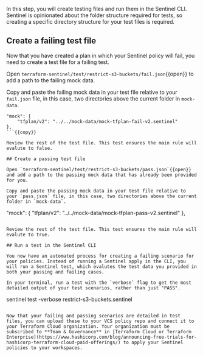 In this step, you will create testing files and run them in the Sentinel CLI. Sentinel is opinionated about the folder structure required for tests, so creating a specific directory structure for your test files is required. 


## Create a failing test file

Now that you have created a plan in which your Sentinel policy will fail, you need to create a test file for a failing test.

Open `terraform-sentinel/test/restrict-s3-buckets/fail.json`{{open}} to add a path to the failing mock data.

Copy and paste the failing mock data in your test file relative to your `fail.json` file, in this case, two directories above the current folder in `mock-data`.

```
"mock": {
    "tfplan/v2": "../../mock-data/mock-tfplan-fail-v2.sentinel"
},
```{{copy}}

Review the rest of the test file. This test ensures the main rule will evalute to false.

## Create a passing test file

Open `terraform-sentinel/test/restrict-s3-buckets/pass.json`{{open}} and add a path to the passing mock data that has already been provided for you.

Copy and paste the passing mock data in your test file relative to your `pass.json` file, in this case, two directories above the current folder in `mock-data`.

```
"mock": {
    "tfplan/v2": "../../mock-data/mock-tfplan-pass-v2.sentinel"
},
```{{copy}}

Review the rest of the test file. This test ensures the main rule will evalute to true.

## Run a test in the Sentinel CLI

You now have an automated process for creating a failing scenario for your policies. Instead of running a Sentinel apply in the CLI, you will run a Sentinel test, which evalutes the test data you provided in both your passing and failing cases.

In your terminal, run a test with the `verbose` flag to get the most detailed output of your test scenarios, rather than just "PASS".

```
sentinel test -verbose restrict-s3-buckets.sentinel
```{{execute}}

Now that your failing and passing scenarios are detailed in test files, you can upload these to your VCS policy repo and connect it to your Terraform Cloud organization. Your organization must be subscribed to **Team & Governance** in [Terraform Cloud or Terraform Enterprise](https://www.hashicorp.com/blog/announcing-free-trials-for-hashicorp-terraform-cloud-paid-offerings/) to apply your Sentinel policies to your workspaces. 